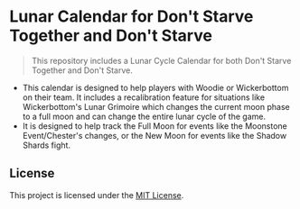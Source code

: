 # Lunar Calendar for Don't Starve Together and Don't Starve
> This repository includes a Lunar Cycle Calendar for both Don't Starve Together and Don't Starve.
- This calendar is designed to help players with Woodie or Wickerbottom on their team. It includes a recalibration feature for situations like Wickerbottom's Lunar Grimoire which changes the current moon phase to a full moon and can change the entire lunar cycle of the game.
- It is designed to help track the Full Moon for events like the Moonstone Event/Chester's changes, or the New Moon for events like the Shadow Shards fight.

## License

This project is licensed under the [MIT License](LICENSE).
